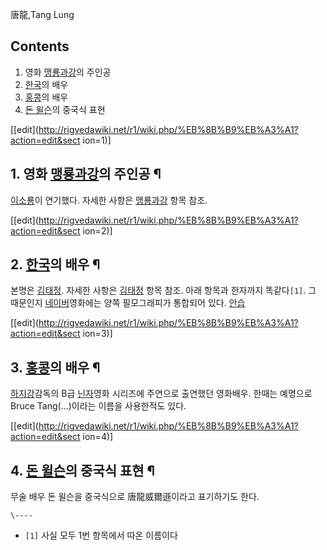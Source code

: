 唐龍,Tang Lung

## Contents

    

1. 영화 [맹룡과강](%EB%A7%B9%EB%A3%A1%EA%B3%BC%EA%B0%95.md)의 주인공 
2. [한국](%ED%95%9C%EA%B5%AD.md)의 배우 
3. [홍콩](%ED%99%8D%EC%BD%A9.md)의 배우 
4. [돈 윌슨](%EB%8F%88%20%EC%9C%8C%EC%8A%A8.md)의 중국식 표현 

[[edit](http://rigvedawiki.net/r1/wiki.php/%EB%8B%B9%EB%A3%A1?action=edit&sect
ion=1)]

## 1. 영화 [맹룡과강](%EB%A7%B9%EB%A3%A1%EA%B3%BC%EA%B0%95.md)의 주인공 ¶

  

[이소룡](%EC%9D%B4%EC%86%8C%EB%A3%A1.md)이 연기했다. 자세한 사항은
[맹룡과강](%EB%A7%B9%EB%A3%A1%EA%B3%BC%EA%B0%95.md) 항목 참조.

  

[[edit](http://rigvedawiki.net/r1/wiki.php/%EB%8B%B9%EB%A3%A1?action=edit&sect
ion=2)]

## 2. [한국](%ED%95%9C%EA%B5%AD.md)의 배우 ¶

  

본명은 [김태정](%EA%B9%80%ED%83%9C%EC%A0%95.md). 자세한 사항은
[김태정](%EA%B9%80%ED%83%9C%EC%A0%95.md) 항목 참조. 아래 항목과 한자까지 똑같다`[1]`. 그 때문인지
[네이버](%EB%84%A4%EC%9D%B4%EB%B2%84.md)영화에는 양쪽 필모그래피가 통합되어 있다.
[안습](%EC%95%88%EC%8A%B5.md)

  

[[edit](http://rigvedawiki.net/r1/wiki.php/%EB%8B%B9%EB%A3%A1?action=edit&sect
ion=3)]

## 3. [홍콩](%ED%99%8D%EC%BD%A9.md)의 배우 ¶

  

[하지강](%ED%95%98%EC%A7%80%EA%B0%95.md)감독의 B급
[닌자](%EB%8B%8C%EC%9E%90.md)영화 시리즈에 주연으로 출연했던 영화배우. 한때는 예명으로 Bruce
Tang(...)이라는 이름을 사용한적도 있다.

  

[[edit](http://rigvedawiki.net/r1/wiki.php/%EB%8B%B9%EB%A3%A1?action=edit&sect
ion=4)]

## 4. [돈 윌슨](%EB%8F%88%20%EC%9C%8C%EC%8A%A8.md)의 중국식 표현 ¶

  

무술 배우 돈 윌슨을 중국식으로 唐龍威爾遜이라고 표기하기도 한다.

`\----`

  * `[1]` 사실 모두 1번 항목에서 따온 이름이다

